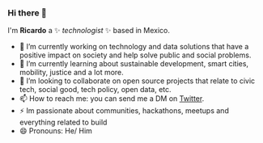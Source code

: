 ### Hi there 👋

I'm **Ricardo** a ✨ _technologist_ ✨ based in Mexico.

- 🔭 I’m currently working on technology and data solutions that have a positive impact on society and help solve public and social problems.
- 🌱 I’m currently learning about sustainable development, smart cities, mobility, justice and a lot more.
- 👯 I’m looking to collaborate on open source projects that relate to civic tech, social good, tech policy, open data, etc.
- 📫 How to reach me: you can send me a DM on [Twitter](https://twitter.com/ricardomiron_).
- ⚡ Im passionate about communities, hackathons, meetups and everything related to build
- 😄 Pronouns: He/ Him
